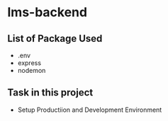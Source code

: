 # lms-backend

## List of Package Used
- .env
- express
- nodemon

## Task in this project
- Setup Productiion and Development Environment

